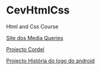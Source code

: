 # CevHtmlCss
 Html and Css Course


<a href='https://bbras81.github.io/CevHtmlCss/modulo4/ex026/mq002/index.html'>Site dos Media Queries</a> <br>

<a href='https://bbras81.github.io/CevHtmlCss/modulo3/d12/index.html'>Projecto Cordel</a> <br>

<a href='https://bbras81.github.io/CevHtmlCss/modulo2/d10/index.html'>Projecto História do logo do android</a> <br>
